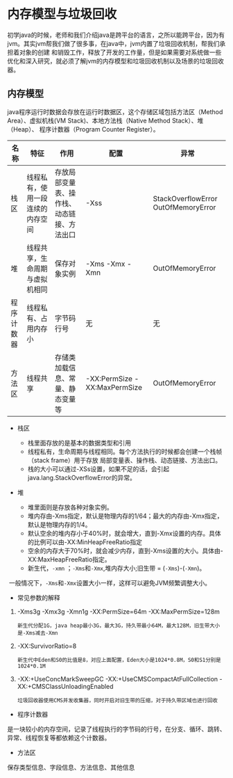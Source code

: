 # 内存模型与垃圾回收
初学java的时候，老师和我们介绍java是跨平台的语言，之所以能跨平台，因为有jvm。其实jvm帮我们做了很多事，在java中，jvm内置了垃圾回收机制，帮我们承担着对象的创建
和销毁工作，释放了开发的工作量，但是如果需要对系统做一些优化和深入研究，就必须了解jvm的内存模型和垃圾回收机制以及场景的垃圾回收器。

## 内存模型
java程序运行时数据会存放在运行时数据区，这个存储区域包括方法区（Method Area）、虚拟机栈(VM Stack)、本地方法栈（Native Method Stack）、堆（Heap）、
程序计数器（Program Counter Register）。

|名称 |特征 |作用 |配置 |异常 |
|- |-|-|-|-|
|栈区 |线程私有，使用一段连续的内存空间|存放局部变量表、操作栈、动态链接、方法出口|-Xss |StackOverflowError OutOfMemoryError|
|堆|线程共享，生命周期与虚拟机相同|保存对象实例|-Xms -Xmx -Xmn|OutOfMemoryError|
|程序计数器|线程私有、占用内存小|字节码行号|无|无|
|方法区|线程共享|存储类加载信息、常量、静态变量等|-XX:PermSize -XX:MaxPermSize|OutOfMemoryError|

- 栈区

  - 栈里面存放的是基本的数据类型和引用
  - 线程私有，生命周期与线程相同。每个方法执行的时候都会创建一个栈帧（stack frame）用于存放 局部变量表、操作栈、动态链接、方法出口。
  - 栈的大小可以通过-XSs设置，如果不足的话，会引起java.lang.StackOverflowError的异常。

- 堆

  - 堆里面则是存放各种对象实例。
  - 堆内存由-Xms指定，默认是物理内存的1/64；最大的内存由-Xmx指定，默认是物理内存的1/4。
  - 默认空余的堆内存小于40%时，就会增大，直到-Xmx设置的内存。具体的比例可以由-XX:MinHeapFreeRatio指定
  - 空余的内存大于70%时，就会减少内存，直到-Xms设置的大小。具体由-XX:MaxHeapFreeRatio指定。
  - 新生代，`-xmn` ；`-Xms`和`-Xmx`,堆内存大小;旧生带 = (`-Xms`)-(`-Xmn`)。
  
  一般情况下，`-Xms`和`-Xmx`设置大小一样，这样可以避免JVM频繁调整大小。
  
- 常见参数的解释
1. -Xms3g -Xmx3g -Xmn1g -XX:PermSize=64m -XX:MaxPermSize=128m
  
      `新生代分配1G，java heap最小3G，最大3G，持久带最小64M，最大128M，旧生带大小是-Xms减去-Xmn`
   
2. -XX:SurvivorRatio=8

      `新生代中Eden和S0的比值是8，对应上面配置，Eden大小是1024*0.8M，S0和S1分别是1024*0.1M`
      
3. -XX:+UseConcMarkSweepGC -XX:+UseCMSCompactAtFullCollection -XX:+CMSClassUnloadingEnabled

      `垃圾回收器使用CMS并发收集器，同时开启对旧生带的压缩，对于持久带区域也进行回收`

- 程序计数器

是一块较小的内存空间，记录了线程执行的字节码的行号，在分支、循环、跳转、异常、线程恢复等都依赖这个计数器。

- 方法区

保存类型信息、字段信息、方法信息、其他信息


